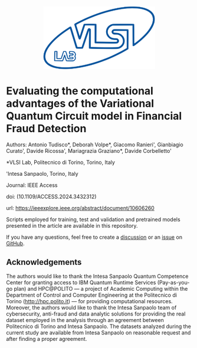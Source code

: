 <p align="center">
  <a href="https://www.vlsilab.polito.it">
    <picture>
      <source media="(prefers-color-scheme: light)" srcset="https://raw.githubusercontent.com/antotu/AntiFraud_QML/main/docs/_statics/logo_vlsi_blue.png">
      <img src="https://raw.githubusercontent.com/antotu/AntiFraud_QML/main/docs/_statics/logo_vlsi_blue.png" width="60%">
    </picture>
  </a>
</p>

# Evaluating the computational advantages of the Variational Quantum Circuit model in Financial Fraud Detection

Authors: Antonio Tudisco*, Deborah Volpe*, Giacomo Ranieri', Gianbiagio Curato', Davide Ricossa', Mariagrazia Graziano*, Davide Corbelletto'

*VLSI Lab, Politecnico di Torino, Torino, Italy

'Intesa Sanpaolo, Torino, Italy

Journal: IEEE Access

doi: (10.1109/ACCESS.2024.3432312)

url: https://ieeexplore.ieee.org/abstract/document/10606260


Scripts employed for training, test and validation and pretrained models presented in the article are available in this repository. 

If you have any questions, feel free to create a [discussion](https://github.com/antotu/AntiFraud_QML/discussions) or an [issue](https://github.com/antotu/AntiFraud_QML/issues) on [GitHub](https://github.com/antotu/AntiFraud_QML/).


## Acknowledgements
The authors would like to thank the Intesa Sanpaolo Quantum Competence Center for granting access to IBM Quantum Runtime Services (Pay-as-you-go plan) and HPC@POLITO — a project of Academic Computing within the Department
of Control and Computer Engineering at the Politecnico di Torino (http://hpc.polito.it) — for providing computational resources.
Moreover, the authors would like to thank the Intesa Sanpaolo team of cybersecurity, anti-fraud and data analytic solutions for providing the real dataset employed in the analysis through an agreement between Politecnico di Torino and Intesa Sanpaolo. The datasets analyzed during the current study
are available from Intesa Sanpaolo on reasonable request and after finding a proper agreement.
